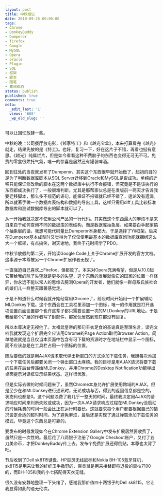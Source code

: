 ```yaml
---
layout: post
title: 中秋后记
date: 2010-09-26 00:00:00
tags:
- Chrome
- DonkeyBuddy
- Dumperor
- firefox
- Google
- MySQL
- Opera
- oracle
- Plugin
- SQL
- 框架
- 脚本
- 随笔
- 青梅煮酒
status: publish
published: true
comments: true
meta:
  _edit_last: '1'
  views: '608'
  _wp_old_slug: ''
---
```

可以让回忆放肆一些。

中秋的晚上公司餐厅放电影，《邻家特工》和《越光宝盒》，本来打算看完《越光》就走，结果先放的是《特工》。也好，复习一下，好在这片子不错，再看也挺有意思。《越光》纯属烂片，但是如今看看这种不费脑子的东西也变得无可无不可。免费的零食很烘托气氛，唯一的惊喜是居然还有罐装啤酒。

回到住处的当夜就发布了Dumperor。其实这个东西很早就开始做了，起初的目的是为了判断数据库脚本从SQL Server迁移到Oracle和MySQL是否成功。单纯的迁移只能保证修改后的脚本在这两个数据库中执行不会报错，但究竟是不是该执行的东西都成功执行了，一般很难判断，尤其是那帮家伙总是在发版前一两天才告诉我要迁移脚本，那么多不规范的语句，能保证不报错就已经不错了，遑论没有遗漏。所以就著手做一个数据库表结构和数据的导出工具，这样只需用diff工具比较标准数据库和测试数据库导出的脚本就可以了。

从一开始我就决定不使用公司产品的一行代码。其实做这个东西最大的麻烦不是来自来自于如何查询不同的数据库的表结构，而是数据库抽象层。如果要白手起家搞个抽象层的话，我想可能代码量比Dumperor本身都大，于是选择了Yii框架。后来在Dumperor基本成型时又觉得为了仅仅使用最基本的数据库查询功能就捆绑这么大一个框架，有点搞笑，谢天谢地，我终于花时间学了PDO。

中秋节放假的第二天，开始读Google Code上关于Chrome扩展开发的官方文档。这事源于本尊被另一个Chrome扩展作者无视了。

一直强迫自己喜欢上Firefox，但都败了。本来对Opera充满希望，但是从10.0起它带给我的除了失望就是更多的失望，这个东西的发展就像它的国家的位置一样怪异，你永远不能以常人的思维去臆测Opera的开发者，他们就像一群母系氏族社会的娘们儿一样整天跟著感觉走。

于是不知道什么时候我就开始经常用Chrome了，前段时间开始用一个扩展辅助MLDonkey下载。这个东西会在工具栏里添加一个图标，唯一的作用就是打开选项设置页面设置那个也许这辈子都只需要设置一次的MLDonkey的URL地址。于是我给那个扩展的作者写了封邮件，那家伙居然到现在都没有回复。

所以本尊决定无视他了。太祖武皇帝的那句丰衣足食的圣谕真是至理名言，读完文档我就发现这个扩展完全应该用Chrome的Page Action取代Browser Action，简单地说就是当且仅当本页面中包含有可下载的资源时才在地址栏中显示一个图标，而不应该总是在工具栏占用一个图标的位置。

随后要做的就是用AJAX请求取代弹出新窗口的方式添加下载任务，我嫌每次添加一个下载任务后都要关闭一个弹出窗口太麻烦。我的目标是用AJAX请求将要下载的任务在后台传递给MLDonkey，并用Chrome的Desktop Notification功能弹出桌面提示对话框显示结果状态。这样很优雅。

但是实际去做的时候问题来了，虽然Chrome本身允许扩展使用跨域的AJAX，但是至少在和MLDonkey进行通讯时，无论成功与否，得到的返回信息都是空的，状态码也都是0。这个问题浪费了我几乎一整天的时间，最终我决定用AJAX的请求响应时间来判断失败或成功，因为一次AJAX请求响应过程在MLDonkey没启动的时候耗费的时间一般会比正在运行时要长。这就要求每个用户都要根据自己的情况设定合适的超时时间。为了避免麻烦，最后还是实现了通过弹窗添加下载任务的模式，毕竟这个东西总是可靠的。

要发布的时候发现如今在Chrome Extension Gallery中发布扩展居然要收费了，虽然只是一次性的。最后花了八两银子注册了Google Checkout账户，又付了五刀美帝币，才把DonkeyBuddy传上去。发布个免费扩展还得倒贴，本尊也太背了吧。

节后收到了Dell sk8115键盘、HP百灵无线鼠标和Nokia BH-105蓝牙耳机，sk8115是用来让我的纤纤玉手撒野的，百灵鼠是用来接替即将退役的雷柏7100的，而BH-105和我的小七搭配得天衣无缝。

很久没有安静地整理一下头绪了，感谢我那价值四十两银子的Dell sk8115，它让我显得如此的语无伦次。
